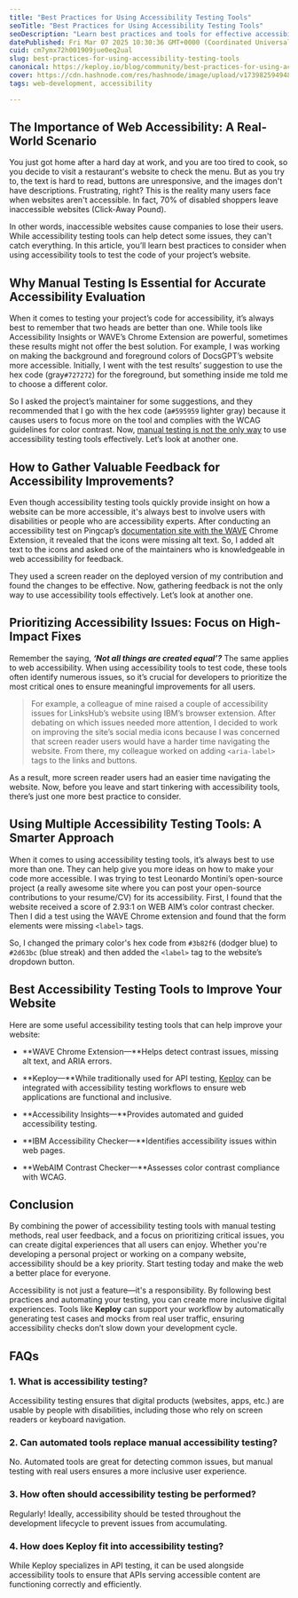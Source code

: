 ```yaml
---
title: "Best Practices for Using Accessibility Testing Tools"
seoTitle: "Best Practices for Using Accessibility Testing Tools"
seoDescription: "Learn best practices and tools for effective accessibility testing to create inclusive web experiences for all users"
datePublished: Fri Mar 07 2025 10:30:36 GMT+0000 (Coordinated Universal Time)
cuid: cm7ymx72h001909jue0eq2ual
slug: best-practices-for-using-accessibility-testing-tools
canonical: https://keploy.io/blog/community/best-practices-for-using-accessibility-testing-tools
cover: https://cdn.hashnode.com/res/hashnode/image/upload/v1739825949485/83edd1da-d58e-4651-8840-53caf2175539.png
tags: web-development, accessibility

---
```


## The Importance of Web Accessibility: A Real-World Scenario

You just got home after a hard day at work, and you are too tired to cook, so you decide to visit a restaurant's website to check the menu. But as you try to, the text is hard to read, buttons are unresponsive, and the images don't have descriptions. Frustrating, right? This is the reality many users face when websites aren't accessible. In fact, 70% of disabled shoppers leave inaccessible websites (Click-Away Pound).

In other words, inaccessible websites cause companies to lose their users. While accessibility testing tools can help detect some issues, they can't catch everything. In this article, you’ll learn best practices to consider when using accessibility tools to test the code of your project’s website.

## Why Manual Testing Is Essential for Accurate Accessibility Evaluation

When it comes to testing your project’s code for accessibility, it’s always best to remember that two heads are better than one. While tools like Accessibility Insights or WAVE’s Chrome Extension are powerful, sometimes these results might not offer the best solution. For example, I was working on making the background and foreground colors of DocsGPT’s website more accessible. Initially, I went with the test results’ suggestion to use the hex code (gray`#727272`) for the foreground, but something inside me told me to choose a different color.

So I asked the project’s maintainer for some suggestions, and they recommended that I go with the hex code (a`#595959` lighter gray) because it causes users to focus more on the tool and complies with the WCAG guidelines for color contrast. Now, [manual testing is not the only way](https://keploy.io/blog/community/why-manual-testing-matters-a-ultimate-guide-to-software-testing) to use accessibility testing tools effectively. Let’s look at another one.

## How to Gather Valuable Feedback for Accessibility Improvements?

Even though accessibility testing tools quickly provide insight on how a website can be more accessible, it's always best to involve users with disabilities or people who are accessibility experts. After conducting an accessibility test on Pingcap’s [documentation site with the WAVE](https://keploy.io/blog/community/dignify-your-test-automation-with-concise-code-documentation) Chrome Extension, it revealed that the icons were missing alt text. So, I added alt text to the icons and asked one of the maintainers who is knowledgeable in web accessibility for feedback.

They used a screen reader on the deployed version of my contribution and found the changes to be effective. Now, gathering feedback is not the only way to use accessibility tools effectively. Let’s look at another one.

## Prioritizing Accessibility Issues: Focus on High-Impact Fixes

Remember the saying, ***‘Not all things are created equal’?*** The same applies to web accessibility. When using accessibility tools to test code, these tools often identify numerous issues, so it’s crucial for developers to prioritize the most critical ones to ensure meaningful improvements for all users.

> For example, a colleague of mine raised a couple of accessibility issues for LinksHub’s website using IBM’s browser extension. After debating on which issues needed more attention, I decided to work on improving the site’s social media icons because I was concerned that screen reader users would have a harder time navigating the website. From there, my colleague worked on adding `<aria-label>` tags to the links and buttons.

As a result, more screen reader users had an easier time navigating the website. Now, before you leave and start tinkering with accessibility tools, there’s just one more best practice to consider.

## Using Multiple Accessibility Testing Tools: A Smarter Approach

When it comes to using accessibility testing tools, it’s always best to use more than one. They can help give you more ideas on how to make your code more accessible. I was trying to test Leonardo Montini’s open-source project (a really awesome site where you can post your open-source contributions to your resume/CV) for its accessibility. First, I found that the website received a score of 2.93:1 on WEB AIM’s color contrast checker. Then I did a test using the WAVE Chrome extension and found that the form elements were missing `<label>` tags.

So, I changed the primary color's hex code from `#3b82f6` (dodger blue) to `#2d63bc` (blue streak) and then added the `<label>` tag to the website’s dropdown button.

## Best Accessibility Testing Tools to Improve Your Website

Here are some useful accessibility testing tools that can help improve your website:

* **WAVE Chrome Extension—**Helps detect contrast issues, missing alt text, and ARIA errors.
    
* **Keploy—**While traditionally used for API testing, [Keploy](https://keploy.io) can be integrated with accessibility testing workflows to ensure web applications are functional and inclusive.
    
* **Accessibility Insights—**Provides automated and guided accessibility testing.
    
* **IBM Accessibility Checker—**Identifies accessibility issues within web pages.
    
* **WebAIM Contrast Checker—**Assesses color contrast compliance with WCAG.
    

## Conclusion

By combining the power of accessibility testing tools with manual testing methods, real user feedback, and a focus on prioritizing critical issues, you can create digital experiences that all users can enjoy. Whether you're developing a personal project or working on a company website, accessibility should be a key priority. Start testing today and make the web a better place for everyone.

Accessibility is not just a feature—it's a responsibility. By following best practices and automating your testing, you can create more inclusive digital experiences. Tools like **Keploy** can support your workflow by automatically generating test cases and mocks from real user traffic, ensuring accessibility checks don’t slow down your development cycle.

## FAQs

### 1\. What is accessibility testing?

Accessibility testing ensures that digital products (websites, apps, etc.) are usable by people with disabilities, including those who rely on screen readers or keyboard navigation.

### 2\. Can automated tools replace manual accessibility testing?

No. Automated tools are great for detecting common issues, but manual testing with real users ensures a more inclusive user experience.

### 3\. How often should accessibility testing be performed?

Regularly! Ideally, accessibility should be tested throughout the development lifecycle to prevent issues from accumulating.

### 4\. How does Keploy fit into accessibility testing?

While Keploy specializes in API testing, it can be used alongside accessibility tools to ensure that APIs serving accessible content are functioning correctly and efficiently.